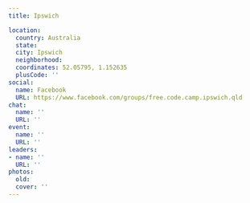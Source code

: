 ```yaml
---
title: Ipswich

location:
  country: Australia
  state: 
  city: Ipswich
  neighborhood: 
  coordinates: 52.05795, 1.152635
  plusCode: ''
social:
  name: Facebook
  URL: https://www.facebook.com/groups/free.code.camp.ipswich.qld
chat:
  name: ''
  URL: ''
event:
  name: ''
  URL: ''
leaders:
- name: ''
  URL: ''
photos:
  old: 
  cover: ''
---
```

